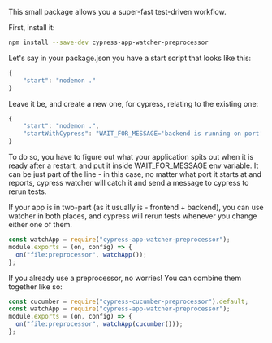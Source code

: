This small package allows you a super-fast test-driven workflow.

First, install it:

```bash
npm install --save-dev cypress-app-watcher-preprocessor
```

Let's say in your package.json you have a start script that looks like this:

```javascript
{
    "start": "nodemon ."
}
```

Leave it be, and create a new one, for cypress, relating to the existing one:

```javascript 
{
    "start": "nodemon .",
    "startWithCypress": "WAIT_FOR_MESSAGE='backend is running on port' cypressAppWatcher npm run start"
}
```

To do so, you have to figure out what your application spits out when it is ready after a restart, and put it inside WAIT_FOR_MESSAGE env variable.
It can be just part of the line - in this case, no matter what port it starts at and reports, cypress watcher will catch it and send a message to cypress to rerun tests.

If your app is in two-part (as it usually is - frontend + backend), you can use watcher in both places, and cypress will rerun tests whenever you change either one of them.

```javascript
const watchApp = require("cypress-app-watcher-preprocessor");
module.exports = (on, config) => {
  on("file:preprocessor", watchApp());
};
```

If you already use a preprocessor, no worries! You can combine them together like so:

```javascript
const cucumber = require("cypress-cucumber-preprocessor").default;
const watchApp = require("cypress-app-watcher-preprocessor");
module.exports = (on, config) => {
  on("file:preprocessor", watchApp(cucumber()));
};
```
